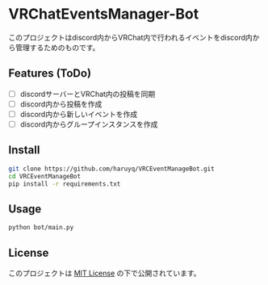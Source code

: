 # VRChatEventsManager-Bot

このプロジェクトはdiscord内からVRChat内で行われるイベントをdiscord内から管理するためのものです。

## Features (ToDo)
- [ ] discordサーバーとVRChat内の投稿を同期
- [ ] discord内から投稿を作成
- [ ] discord内から新しいイベントを作成
- [ ] discord内からグループインスタンスを作成

## Install

```bash
git clone https://github.com/haruyq/VRCEventManageBot.git
cd VRCEventManageBot
pip install -r requirements.txt
````

## Usage

```bash
python bot/main.py
```

## License

このプロジェクトは [MIT License](LICENSE) の下で公開されています。